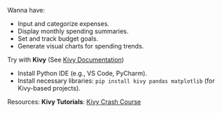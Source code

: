 Wanna have:
- Input and categorize expenses.
- Display monthly spending summaries.
- Set and track budget goals.
- Generate visual charts for spending trends.

Try with **Kivy** (See [Kivy Documentation](https://kivy.org/doc/stable/))
- Install Python IDE (e.g., VS Code, PyCharm).
- Install necessary libraries: `pip install kivy pandas matplotlib` (for Kivy-based projects).

Resources:
**Kivy Tutorials**: [Kivy Crash Course](https://realpython.com/mobile-app-kivy-python/)
